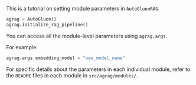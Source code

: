 This is a tutorial on setting module parameters in `AutoGluonRAG`. 

```python
agrag = AutoGluon()
agrag.initialize_rag_pipeline()
```

You can access all the module-level parameters using `agrag.args`. 

For example:
```python
agrag.args.embedding_model = "new_model_name"
```

For specific details about the parameters in each individual module, refer to the `README` files in each module in `src/agrag/modules/`.

